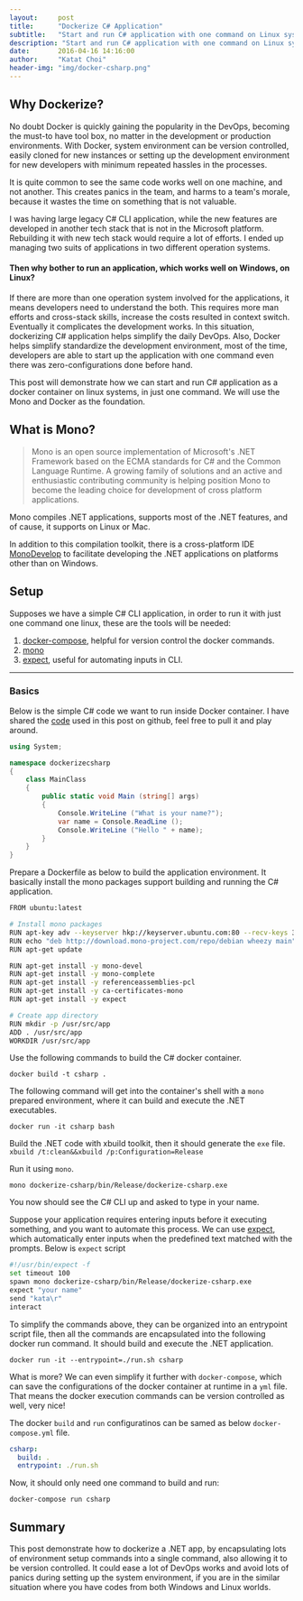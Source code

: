 ```yaml
---
layout:     post
title:      "Dockerize C# Application"
subtitle:   "Start and run C# application with one command on Linux system"
description: "Start and run C# application with one command on Linux system"
date:       2016-04-16 14:16:00
author:     "Katat Choi"
header-img: "img/docker-csharp.png"
---
```


## Why Dockerize?
No doubt Docker is quickly gaining the popularity in the DevOps, becoming the must-to have tool box, no matter in the development or production environments. With Docker, system environment can be version controlled, easily cloned for new instances or setting up the development environment for new developers with minimum repeated hassles in the processes.

It is quite common to see the same code works well on one machine, and not another. This creates panics in the team, and harms to a team's morale, because it wastes the time on something that is not valuable.

I was having large legacy C# CLI application, while the new features are developed in another tech stack that is not in the Microsoft platform. Rebuilding it with new tech stack would require a lot of efforts. I ended up managing two suits of applications in two different operation systems.

#### Then why bother to run an application, which works well on Windows, on Linux?
 If there are more than one operation system involved for the applications, it means developers need to understand the both. This requires more man efforts and cross-stack skills, increase the costs resulted in context switch. Eventually it complicates the development works. In this situation, dockerizing C# application helps simplify the daily DevOps. Also, Docker helps simplify standardize the development environment, most of the time, developers are able to start up the application with one command even there was zero-configurations done before hand.

This post will demonstrate how we can start and run C# application as a docker container on linux systems, in just one command. We will use the Mono and Docker as the foundation.


## What is Mono?

> Mono is an open source implementation of Microsoft's .NET Framework based on the ECMA standards for C# and the Common Language Runtime. A growing family of solutions and an active and enthusiastic contributing community is helping position Mono to become the leading choice for development of cross platform applications.

Mono compiles .NET applications, supports most of the .NET features, and of cause, it supports on Linux or Mac.

In addition to this compilation toolkit, there is a cross-platform IDE [MonoDevelop](http://www.monodevelop.com) to facilitate developing the .NET applications on platforms other than on Windows.

## Setup
Supposes we have a simple C# CLI application, in order to run it with just one command one linux, these are the tools will be needed:

1. [docker-compose](https://docs.docker.com/compose/), helpful for version control the docker commands.
2. [mono](http://www.mono-project.com/)
3. [expect](http://expect.sourceforge.net/), useful for automating inputs in CLI.


---------------


### Basics
Below is the simple C# code we want to run inside Docker container. I have shared the [code](https://github.com/katat/dockerize-csharp.git) used in this post on github, feel free to pull it and play around.

```csharp
using System;

namespace dockerizecsharp
{
	class MainClass
	{
		public static void Main (string[] args)
		{
			Console.WriteLine ("What is your name?");
			var name = Console.ReadLine ();
			Console.WriteLine ("Hello " + name);
		}
	}
}
```

Prepare a Dockerfile as below to build the application environment. It basically install the mono packages support building and running the C# application.

```bash
FROM ubuntu:latest

# Install mono packages
RUN apt-key adv --keyserver hkp://keyserver.ubuntu.com:80 --recv-keys 3FA7E0328081BFF6A14DA29AA6A19B38D3D831EF
RUN echo "deb http://download.mono-project.com/repo/debian wheezy main" | tee /etc/apt/sources.list.d/mono-xamarin.list
RUN apt-get update

RUN apt-get install -y mono-devel
RUN apt-get install -y mono-complete
RUN apt-get install -y referenceassemblies-pcl
RUN apt-get install -y ca-certificates-mono
RUN apt-get install -y expect

# Create app directory
RUN mkdir -p /usr/src/app
ADD . /usr/src/app
WORKDIR /usr/src/app
```

Use the following commands to build the C# docker container.

`docker build -t csharp .`

The following command will get into the container's shell with a `mono` prepared environment, where it can build and execute the .NET executables.

`docker run -it csharp bash`

Build the .NET code with xbuild toolkit, then it should generate the `exe` file.
`xbuild /t:clean&&xbuild /p:Configuration=Release`

Run it using `mono`.

`mono dockerize-csharp/bin/Release/dockerize-csharp.exe`

You now should see the C# CLI up and asked to type in your name.

Suppose your application requires entering inputs before it executing something, and you want to automate this process. We can use [expect](http://expect.sourceforge.net/), which automatically enter inputs when the predefined text matched with the prompts. Below is `expect` script

```bash
#!/usr/bin/expect -f
set timeout 100
spawn mono dockerize-csharp/bin/Release/dockerize-csharp.exe
expect "your name"
send "kata\r"
interact
```

To simplify the commands above, they can be organized into an entrypoint script file, then all the commands are encapsulated into the following docker run command. It should build and execute the .NET application.

`docker run -it --entrypoint=./run.sh csharp`

What is more? We can even simplify it further with `docker-compose`, which can save the configurations of the docker container at runtime in a `yml` file. That means the docker execution commands can be version controlled as well, very nice!

The docker `build` and `run` configuratinos can be samed as below `docker-compose.yml` file.

```yml
csharp:
  build: .
  entrypoint: ./run.sh
```

Now, it should only need one command to build and run:

`docker-compose run csharp`


## Summary
This post demonstrate how to dockerize a .NET app, by encapsulating lots of environment setup commands into a single command, also allowing it to be version controlled. It could ease a lot of DevOps works and avoid lots of panics during setting up the system environment, if you are in the similar situation where you have codes from both Windows and Linux worlds.
